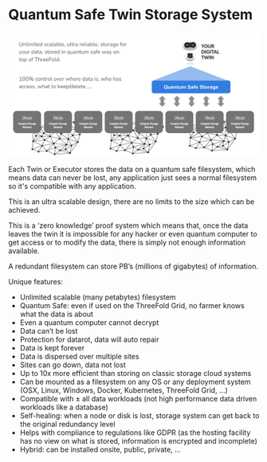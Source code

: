 # Quantum Safe Twin Storage System

![](img/qss_twin.png)  


Each Twin or Executor stores the data on a quantum safe filesystem, which means data can never be lost, any application just sees a normal filesystem so it's compatible with any application.

This is an ultra scalable design, there are no limits to the size which can be achieved.

This is a ‘zero knowledge’ proof system which means that, once the data leaves the twin it is impossible for any hacker or even quantum computer to get access or to modify the data, there is simply not enough information available.

A redundant filesystem can store PB’s (millions of gigabytes) of information.

Unique features:

* Unlimited scalable (many petabytes) filesystem
* Quantum Safe: even if used on the ThreeFold Grid, no farmer knows what the data is about
* Even a quantum computer cannot decrypt
* Data can’t be lost
* Protection for datarot, data will auto repair
* Data is kept forever
* Data is dispersed over multiple sites
* Sites can go down, data not lost
* Up to 10x more efficient than storing on classic storage cloud systems
* Can be mounted as a filesystem on any OS or any deployment system (OSX, Linux, Windows, Docker, Kubernetes, ThreeFold Grid, …)
* Compatible with ± all data workloads (not high performance data driven workloads like a database)
* Self-healing: when a node or disk is lost, storage system can get back to the original redundancy level
* Helps with compliance to regulations like GDPR (as the hosting facility has no view on what is stored, information is encrypted and incomplete)
* Hybrid: can be installed onsite, public, private, …